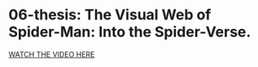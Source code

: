 # 06-thesis:  The Visual Web of Spider-Man: Into the Spider-Verse.
[WATCH THE VIDEO HERE](https://drive.google.com/file/d/1Ha67FUU2XPJKaCEItYDMT8LmiNXkBjgu/view?usp=sharing)
